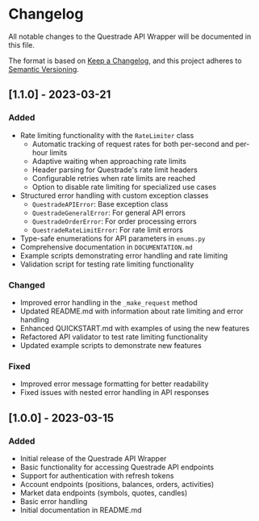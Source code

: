 # Changelog

All notable changes to the Questrade API Wrapper will be documented in this file.

The format is based on [Keep a Changelog](https://keepachangelog.com/en/1.0.0/),
and this project adheres to [Semantic Versioning](https://semver.org/spec/v2.0.0.html).

## [1.1.0] - 2023-03-21

### Added
- Rate limiting functionality with the `RateLimiter` class
  - Automatic tracking of request rates for both per-second and per-hour limits
  - Adaptive waiting when approaching rate limits
  - Header parsing for Questrade's rate limit headers
  - Configurable retries when rate limits are reached
  - Option to disable rate limiting for specialized use cases
- Structured error handling with custom exception classes
  - `QuestradeAPIError`: Base exception class
  - `QuestradeGeneralError`: For general API errors 
  - `QuestradeOrderError`: For order processing errors
  - `QuestradeRateLimitError`: For rate limit errors
- Type-safe enumerations for API parameters in `enums.py`
- Comprehensive documentation in `DOCUMENTATION.md`
- Example scripts demonstrating error handling and rate limiting
- Validation script for testing rate limiting functionality

### Changed
- Improved error handling in the `_make_request` method
- Updated README.md with information about rate limiting and error handling
- Enhanced QUICKSTART.md with examples of using the new features
- Refactored API validator to test rate limiting functionality
- Updated example scripts to demonstrate new features

### Fixed
- Improved error message formatting for better readability
- Fixed issues with nested error handling in API responses

## [1.0.0] - 2023-03-15

### Added
- Initial release of the Questrade API Wrapper
- Basic functionality for accessing Questrade API endpoints
- Support for authentication with refresh tokens
- Account endpoints (positions, balances, orders, activities)
- Market data endpoints (symbols, quotes, candles)
- Basic error handling
- Initial documentation in README.md 